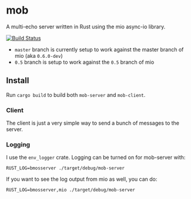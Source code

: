 # mob

A multi-echo server written in Rust using the mio async-io library.

[![Build Status](https://travis-ci.org/hjr3/mob.svg?branch=master)](https://travis-ci.org/hjr3/mob)

* `master` branch is currently setup to work against the master branch of mio (aka `0.6.0-dev`)
* `0.5` branch is setup to work against the `0.5` branch of mio

## Install

Run `cargo build` to build both `mob-server` and `mob-client`.

### Client

The client is just a very simple way to send a bunch of messages to the server.

### Logging

I use the `env_logger` crate. Logging can be turned on for mob-server with:
```
RUST_LOG=bmosserver ./target/debug/mob-server  
```
If you want to see the log output from mio as well, you can do:
```
RUST_LOG=bmosserver,mio ./target/debug/mob-server
```
